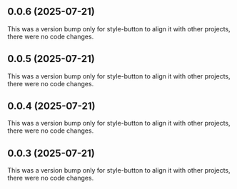 ## 0.0.6 (2025-07-21)

This was a version bump only for style-button to align it with other projects, there were no code changes.

## 0.0.5 (2025-07-21)

This was a version bump only for style-button to align it with other projects, there were no code changes.

## 0.0.4 (2025-07-21)

This was a version bump only for style-button to align it with other projects, there were no code changes.

## 0.0.3 (2025-07-21)

This was a version bump only for style-button to align it with other projects, there were no code changes.
